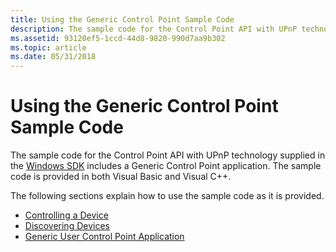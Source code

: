 ```yaml
---
title: Using the Generic Control Point Sample Code
description: The sample code for the Control Point API with UPnP technology supplied in the Windows SDK includes a Generic Control Point application. The sample code is provided in both Visual Basic and Visual C++.
ms.assetid: 93120ef5-1ccd-44d8-9820-990d7aa9b302
ms.topic: article
ms.date: 05/31/2018
---
```


# Using the Generic Control Point Sample Code

The sample code for the Control Point API with UPnP technology supplied in the [Windows SDK](https://msdn.microsoft.com/windows/bb980924.aspx) includes a Generic Control Point application. The sample code is provided in both Visual Basic and Visual C++.

The following sections explain how to use the sample code as it is provided.

-   [Controlling a Device](controlling-a-device.md)
-   [Discovering Devices](discovering-devices.md)
-   [Generic User Control Point Application](generic-user-control-point-application.md)

 

 




